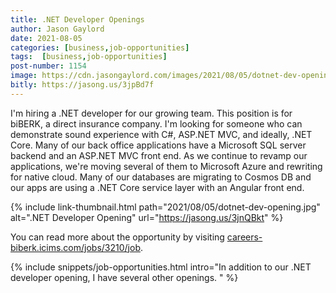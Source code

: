 ```yaml
---
title: .NET Developer Openings
author: Jason Gaylord
date: 2021-08-05
categories: [business,job-opportunities]
tags:  [business,job-opportunities]
post-number: 1154
image: https://cdn.jasongaylord.com/images/2021/08/05/dotnet-dev-opening.jpg
bitly: https://jasong.us/3jpBd7f
---
```


I'm hiring a .NET developer for our growing team. This position is for biBERK, a direct insurance company. I'm looking for someone who can demonstrate sound experience with C#, ASP.NET MVC, and ideally, .NET Core. Many of our back office applications have a Microsoft SQL server backend and an ASP.NET MVC front end. As we continue to revamp our applications, we're moving several of them to Microsoft Azure and rewriting for native cloud. Many of our databases are migrating to Cosmos DB and our apps are using a .NET Core service layer with an Angular front end. 

{% include link-thumbnail.html path="2021/08/05/dotnet-dev-opening.jpg" alt=".NET Developer Opening" url="https://jasong.us/3jnQBkt" %}

You can read more about the opportunity by visiting [careers-biberk.icims.com/jobs/3210/job](https://jasong.us/3jnQBkt).

{% include snippets/job-opportunities.html intro="In addition to our .NET developer opening, I have several other openings. " %}